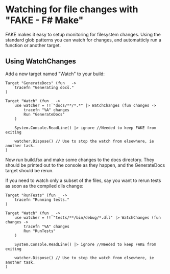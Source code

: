 # Watching for file changes with "FAKE - F# Make"

FAKE makes it easy to setup monitoring for filesystem changes. Using the standard glob patterns you can
watch for changes, and automatticly run a function or another target.

## Using WatchChanges

Add a new target named "Watch" to your build:

    Target "GenerateDocs" (fun _ ->
        tracefn "Generating docs."
    )

    Target "Watch" (fun _ ->
        use watcher = !! "docs/**/*.*" |> WatchChanges (fun changes -> 
            tracefn "%A" changes
            Run "GenerateDocs"
        )
    
        System.Console.ReadLine() |> ignore //Needed to keep FAKE from exiting
    
        watcher.Dispose() // Use to stop the watch from elsewhere, ie another task.
    )

Now run build.fsx and make some changes to the docs directory. They should be printed out to the console as they happen,
and the GenerateDocs target should be rerun.

If you need to watch only a subset of the files, say you want to rerun tests as soon as the compiled dlls change:

    Target "RunTests" (fun _ ->
        tracefn "Running tests."
    )
    
    Target "Watch" (fun _ ->
        use watcher = !! "tests/**/bin/debug/*.dll" |> WatchChanges (fun changes -> 
            tracefn "%A" changes
            Run "RunTests"
        )
    
        System.Console.ReadLine() |> ignore //Needed to keep FAKE from exiting
    
        watcher.Dispose() // Use to stop the watch from elsewhere, ie another task.
    )